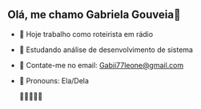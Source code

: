 ## Olá, me chamo Gabriela Gouveia👋


- 🔭 Hoje trabalho como roteirista em rádio
- 🌻 Estudando análise de desenvolvimento de sistema
- 👯 Contate-me no email: Gabii77leone@gmail.com
- 🦋 Pronouns: Ela/Dela

  🍂🌚🌷🌳🌞

